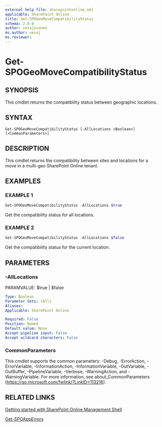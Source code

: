 ```yaml
---
external help file: sharepointonline.xml
applicable: SharePoint Online
title: Get-SPOGeoMoveCompatibilityStatus
schema: 2.0.0
author: vesajuvonen
ms.author: vesaj
ms.reviewer:
---
```


# Get-SPOGeoMoveCompatibilityStatus

## SYNOPSIS
This cmdlet returns the compatibility status between geographic locations.


## SYNTAX

```
Get-SPOGeoMoveCompatibilityStatus [-AllLocations <Boolean>] [<CommonParameters>]
```

## DESCRIPTION
This cmdlet returns the compatibility between sites and locations for a move in a multi-geo SharePoint Online tenant.


## EXAMPLES

### EXAMPLE 1
```powershell
Get-SPOGeoMoveCompatibilityStatus -AllLocations $true
```

Get the compatibility status for all locations.

### EXAMPLE 2
```powershell
Get-SPOGeoMoveCompatibilityStatus -AllLocations $false
```

Get the compatibility status for the current location.


## PARAMETERS

### -AllLocations
PARAMVALUE: $true | $false


```yaml
Type: Boolean
Parameter Sets: (All)
Aliases: 
Applicable: SharePoint Online

Required: False
Position: Named
Default value: None
Accept pipeline input: False
Accept wildcard characters: False
```

### CommonParameters
This cmdlet supports the common parameters: -Debug, -ErrorAction, -ErrorVariable, -InformationAction, -InformationVariable, -OutVariable, -OutBuffer, -PipelineVariable, -Verbose, -WarningAction, and -WarningVariable. For more information, see about_CommonParameters (https://go.microsoft.com/fwlink/?LinkID=113216).



## RELATED LINKS

[Getting started with SharePoint Online Management Shell](https://docs.microsoft.com/powershell/sharepoint/sharepoint-online/connect-sharepoint-online?view=sharepoint-ps)

[Get-SPOAppErrors](Get-SPOAppErrors.md)


